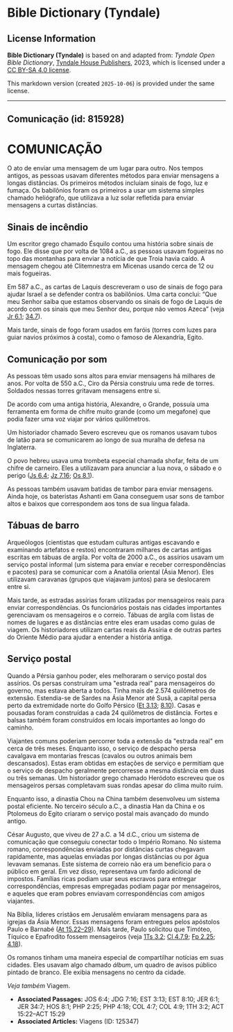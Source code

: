 # Bible Dictionary (Tyndale)

## License Information

**Bible Dictionary (Tyndale)** is based on and adapted from: _Tyndale Open Bible Dictionary_, [Tyndale House Publishers](https://tyndaleopenresources.com/), 2023, which is licensed under a [CC BY-SA 4.0 license](https://creativecommons.org/licenses/by-sa/4.0/legalcode.en).

This markdown version (created `2025-10-06`) is provided under the same license.



--------------------------------

## Comunicação (id: 815928)

COMUNICAÇÃO
===========

O ato de enviar uma mensagem de um lugar para outro. Nos tempos antigos, as pessoas usavam diferentes métodos para enviar mensagens a longas distâncias. Os primeiros métodos incluíam sinais de fogo, luz e fumaça. Os babilônios foram os primeiros a usar um sistema simples chamado heliógrafo, que utilizava a luz solar refletida para enviar mensagens a curtas distâncias.

Sinais de incêndio
------------------

Um escritor grego chamado Ésquilo contou uma história sobre sinais de fogo. Ele disse que por volta de 1084 a.C., as pessoas usavam fogueiras no topo das montanhas para enviar a notícia de que Troia havia caído. A mensagem chegou até Clitemnestra em Micenas usando cerca de 12 ou mais fogueiras.

Em 587 a.C., as cartas de Laquis descreveram o uso de sinais de fogo para ajudar Israel a se defender contra os babilônios. Uma carta conclui: “Que meu Senhor saiba que estamos observando os sinais de fogo de Laquis de acordo com os sinais que meu Senhor deu, porque não vemos Azeca” (veja [Jr 6\.1](https://ref.ly/Jer6:1); [34\.7](https://ref.ly/Jer34:7)).

Mais tarde, sinais de fogo foram usados em faróis (torres com luzes para guiar navios próximos à costa), como o famoso de Alexandria, Egito.

Comunicação por som
-------------------

As pessoas têm usado sons altos para enviar mensagens há milhares de anos. Por volta de 550 a.C., Ciro da Pérsia construiu uma rede de torres. Soldados nessas torres gritavam mensagens entre si.

De acordo com uma antiga história, Alexandre, o Grande, possuía uma ferramenta em forma de chifre muito grande (como um megafone) que podia fazer uma voz viajar por vários quilômetros.

Um historiador chamado Severo escreveu que os romanos usavam tubos de latão para se comunicarem ao longo de sua muralha de defesa na Inglaterra.

O povo hebreu usava uma trombeta especial chamada shofar, feita de um chifre de carneiro. Eles a utilizavam para anunciar a lua nova, o sábado e o perigo ([Js 6\.4](https://ref.ly/Josh6:4); [Jz 7\.16](https://ref.ly/Judg7:16); [Os 8\.1](https://ref.ly/Hos8:1)).

As pessoas também usavam batidas de tambor para enviar mensagens. Ainda hoje, os bateristas Ashanti em Gana conseguem usar sons de tambor altos e baixos que correspondem aos tons de sua língua falada.

Tábuas de barro
---------------

Arqueólogos (cientistas que estudam culturas antigas escavando e examinando artefatos e restos) encontraram milhares de cartas antigas escritas em tábuas de argila. Por volta de 2000 a.C., os assírios usavam um serviço postal informal (um sistema para enviar e receber correspondências e pacotes) para se comunicar com a Anatólia oriental (Ásia Menor). Eles utilizavam caravanas (grupos que viajavam juntos) para se deslocarem entre si.

Mais tarde, as estradas assírias foram utilizadas por mensageiros reais para enviar correspondências. Os funcionários postais nas cidades importantes gerenciavam os mensageiros e o correio. Tábuas de argila com listas de nomes de lugares e as distâncias entre eles eram usadas como guias de viagem. Os historiadores utilizam cartas reais da Assíria e de outras partes do Oriente Médio para ajudar a entender a história antiga.

Serviço postal
--------------

Quando a Pérsia ganhou poder, eles melhoraram o serviço postal dos assírios. Os persas construíram uma "estrada real" para mensageiros do governo, mas estava aberta a todos. Tinha mais de 2\.574 quilômetros de extensão. Estendia\-se de Sardes na Ásia Menor até Susã, a capital persa perto da extremidade norte do Golfo Pérsico ([Et 3\.13](https://ref.ly/Esth3:13); [8\.10](https://ref.ly/Esth8:10)). Casas e pousadas foram construídas a cada 24 quilômetros de distância. Fortes e balsas também foram construídos em locais importantes ao longo do caminho.

Viajantes comuns poderiam percorrer toda a extensão da "estrada real" em cerca de três meses. Enquanto isso, o serviço de despacho persa cavalgava em montarias frescas (cavalos ou outros animais bem descansados). Estas eram obtidas em estações de serviço e permitiam que o serviço de despacho geralmente percorresse a mesma distância em duas ou três semanas. Um historiador grego chamado Heródoto escreveu que os mensageiros persas completavam suas rondas apesar do clima muito ruim.

Enquanto isso, a dinastia Chou na China também desenvolveu um sistema postal eficiente. No terceiro século a.C., a dinastia Han da China e os Ptolomeus do Egito criaram o serviço postal mais avançado do mundo antigo.

César Augusto, que viveu de 27 a.C. a 14 d.C., criou um sistema de comunicação que conseguiu conectar todo o Império Romano. No sistema romano, correspondências enviadas por distâncias curtas chegavam rapidamente, mas aquelas enviadas por longas distâncias ou por água levavam semanas. Este sistema de correio não era um benefício para o público em geral. Em vez disso, representava um fardo adicional de impostos. Famílias ricas podiam usar seus escravos para entregar correspondências, empresas empregadas podiam pagar por mensageiros, e aqueles que eram pobres enviavam correspondências com amigos viajantes.

Na Bíblia, líderes cristãos em Jerusalém enviaram mensagens para as igrejas da Ásia Menor. Essas mensagens foram entregues pelos apóstolos Paulo e Barnabé ([At 15\.22–29](https://ref.ly/Acts15:22-Acts15:29)). Mais tarde, Paulo solicitou que Timóteo, Tíquico e Epafrodito fossem mensageiros (veja [1Ts 3\.2](https://ref.ly/1Thess3:2); [Cl 4\.7,9](https://ref.ly/Col4:7); [Fp 2\.25](https://ref.ly/Phil2:25); [4\.18](https://ref.ly/Phil4:18)).

Os romanos tinham uma maneira especial de compartilhar notícias em suas cidades. Eles usavam algo chamado *álbum*, um quadro de avisos público pintado de branco. Ele exibia mensagens no centro da cidade.

*Veja também* Viagem.

* **Associated Passages:** JOS 6:4; JDG 7:16; EST 3:13; EST 8:10; JER 6:1; JER 34:7; HOS 8:1; PHP 2:25; PHP 4:18; COL 4:7; COL 4:9; 1TH 3:2; ACT 15:22–ACT 15:29
* **Associated Articles:** Viagens (ID: 125347)

